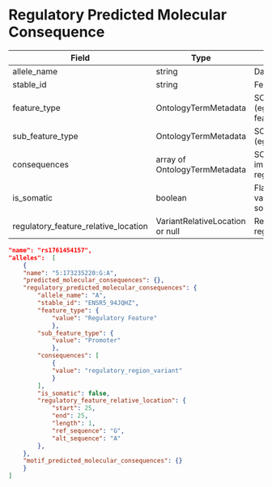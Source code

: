 # Regulatory Predicted Molecular Consequence

| Field             | Type            | Description
|-------------------|-----------------|---------------------
|allele_name|string|Data-derived allele name
|stable_id|string|Feature stable id
|feature_type|OntologyTermMetadata|SO term for feature type (eg. transcript regulatory feature)
|sub_feature_type|OntologyTermMetadata|SO term for feature type (eg. enhancer, CTCF)
|consequences|array of OntologyTermMetadata|SO terms for predicted impact ( eg regulatory_region_variant)
|is_somatic|boolean|Flags if the associated variation is known to be somatic.
|regulatory_feature_relative_location|VariantRelativeLocation or null|Relative location on regulatory feature


```json
"name": "rs1761454157",
"alleles":  [
    {
    "name": "5:173235220:G:A",
    "predicted_molecular_consequences": {},
    "regulatory_predicted_molecular_consequences": {
        "allele_name": "A",
        "stable_id": "ENSR5_94JQHZ",
        "feature_type": {
            "value": "Regulatory Feature"
            },
        "sub_feature_type": {
            "value": "Promoter"
            },
        "consequences": [
            {
            "value": "regulatory_region_variant"
            }
        ],             
        "is_somatic": false,
        "regulatory_feature_relative_location": {
            "start": 25,
            "end": 25,
            "length": 1,
            "ref_sequence": "G",   
            "alt_sequence": "A"
        },
    },
    "motif_predicted_molecular_consequences": {}
    }
]
```